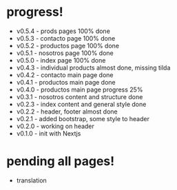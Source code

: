 # progress!
- v0.5.4 - prods pages 100% done
- v0.5.3 - contacto page 100% done
- v0.5.2 - productos page 100% done
- v0.5.1 - nosotros page 100% done
- v0.5.0 - index page 100% done
- v0.4.3 - individual products almost done, missing tilda
- v0.4.2 - contacto main page done
- v0.4.1 - productos main page done
- v0.4.0 - productos main page progress 25%
- v0.3.1 - nosotros content and structure done
- v0.2.3 - index content and general style done
- v0.2.2 - header, footer almost done
- v0.2.1 - added bootstrap, some style to header
- v0.2.0 - working on header
- v0.1.0 - init with Nextjs

# pending all pages!
- translation